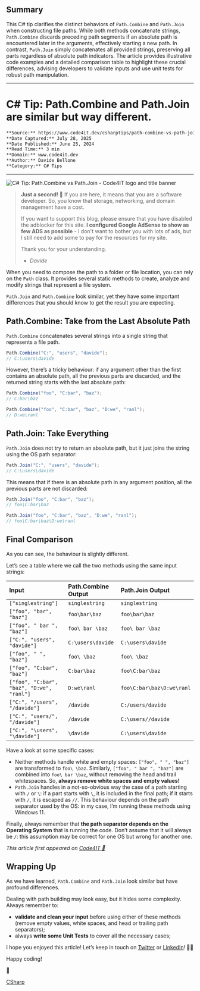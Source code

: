 ## Summary
This C# tip clarifies the distinct behaviors of `Path.Combine` and `Path.Join` when constructing file paths. While both methods concatenate strings, `Path.Combine` discards preceding path segments if an absolute path is encountered later in the arguments, effectively starting a new path. In contrast, `Path.Join` simply concatenates all provided strings, preserving all parts regardless of absolute path indicators. The article provides illustrative code examples and a detailed comparison table to highlight these crucial differences, advising developers to validate inputs and use unit tests for robust path manipulation.

---

# C# Tip: Path.Combine and Path.Join are similar but way different.

```markdown
**Source:** https://www.code4it.dev/csharptips/path-combine-vs-path-join/
**Date Captured:** July 28, 2025
**Date Published:** June 25, 2024
**Read Time:** 3 min
**Domain:** www.code4it.dev
**Author:** Davide Bellone
**Category:** C# Tips
```

---

![C# Tip: Path.Combine vs Path.Join - Code4IT logo and title banner](https://www.code4it.dev/csharptips/path-combine-vs-path-join/featuredImage.png)

> **Just a second! 🫷**
> If you are here, it means that you are a software developer. So, you know that storage, networking, and domain management have a cost.
>
> If you want to support this blog, please ensure that you have disabled the adblocker for this site. **I configured Google AdSense to show as few ADS as possible** - I don't want to bother you with lots of ads, but I still need to add some to pay for the resources for my site.
>
> Thank you for your understanding.
> - _Davide_

When you need to compose the path to a folder or file location, you can rely on the `Path` class. It provides several static methods to create, analyze and modify strings that represent a file system.

`Path.Join` and `Path.Combine` look similar, yet they have some important differences that you should know to get the result you are expecting.

## Path.Combine: Take from the Last Absolute Path

`Path.Combine` concatenates several strings into a single string that represents a file path.

```csharp
Path.Combine("C:", "users", "davide");
// C:\users\davide
```

However, there’s a tricky behaviour: if any argument other than the first contains an absolute path, all the previous parts are discarded, and the returned string starts with the last absolute path:

```csharp
Path.Combine("foo", "C:bar", "baz");
// C:bar\baz

Path.Combine("foo", "C:bar", "baz", "D:we", "ranl");
// D:we\ranl
```

## Path.Join: Take Everything

`Path.Join` does not try to return an absolute path, but it just joins the string using the OS path separator:

```csharp
Path.Join("C:", "users", "davide");
// C:\users\davide
```

This means that if there is an absolute path in any argument position, all the previous parts are not discarded:

```csharp
Path.Join("foo", "C:bar", "baz");
// foo\C:bar\baz

Path.Join("foo", "C:bar", "baz", "D:we", "ranl");
// foo\C:bar\baz\D:we\ranl
```

## Final Comparison

As you can see, the behaviour is slightly different.

Let’s see a table where we call the two methods using the same input strings:

| Input                               | Path.Combine Output | Path.Join Output    |
| :---------------------------------- | :------------------ | :------------------ |
| `["singlestring"]`                  | `singlestring`      | `singlestring`      |
| `["foo", "bar", "baz"]`             | `foo\bar\baz`       | `foo\bar\baz`       |
| `["foo", " bar ", "baz"]`           | `foo\ bar \baz`     | `foo\ bar \baz`     |
| `["C:", "users", "davide"]`         | `C:\users\davide`   | `C:\users\davide`   |
| `["foo", " ", "baz"]`               | `foo\ \baz`         | `foo\ \baz`         |
| `["foo", "C:bar", "baz"]`           | `C:bar\baz`         | `foo\C:bar\baz`     |
| `["foo", "C:bar", "baz", "D:we", "ranl"]` | `D:we\ranl`         | `foo\C:bar\baz\D:we\ranl` |
| `["C:", "/users", "/davide"]`       | `/davide`           | `C:/users/davide`   |
| `["C:", "users/", "/davide"]`       | `/davide`           | `C:\users//davide`  |
| `["C:", "\users", "\davide"]`       | `\davide`           | `C:\users\davide`   |

Have a look at some specific cases:

*   Neither methods handle white and empty spaces: `["foo", " ", "baz"]` are transformed to `foo\ \baz`. Similarly, `["foo", " bar ", "baz"]` are combined into `foo\ bar \baz`, without removing the head and trail whitespaces. So, **always remove white spaces and empty values!**
*   `Path.Join` handles in a not-so-obvious way the case of a path starting with `/` or `\`: if a part starts with `\`, it is included in the final path; if it starts with `/`, it is escaped as `//`. This behaviour depends on the path separator used by the OS: in my case, I’m running these methods using Windows 11.

Finally, always remember that **the path separator depends on the Operating System** that is running the code. Don’t assume that it will always be `/`: this assumption may be correct for one OS but wrong for another one.

_This article first appeared on [Code4IT 🐧](https://www.code4it.dev/)_

## Wrapping Up

As we have learned, `Path.Combine` and `Path.Join` look similar but have profound differences.

Dealing with path building may look easy, but it hides some complexity. Always remember to:

*   **validate and clean your input** before using either of these methods (remove empty values, white spaces, and head or trailing path separators);
*   always **write some Unit Tests** to cover all the necessary cases;

I hope you enjoyed this article! Let’s keep in touch on [Twitter](https://twitter.com/BelloneDavide) or [LinkedIn](https://www.linkedin.com/in/BelloneDavide/)! 🤜🤛

Happy coding!

🐧

[CSharp](https://www.code4it.dev/tags/csharp/)